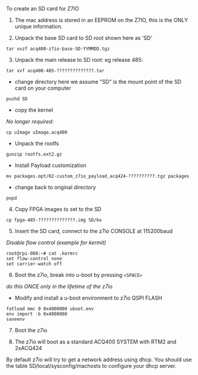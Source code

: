 To create an SD card for Z7IO

1. The mac address is stored in an EEPROM on the Z7IO, this is the ONLY unique information.

2. Unpack the base SD card to SD root shown here as 'SD'

```
tar xvzf acq400-z7io-base-SD-YYMMDD.tgz
```

3. Unpack the main release to SD root:
eg release 485:

```
tar xvf acq400-485-??????????????.tar 
```

   - change directory
here we assume "SD" is the mount point of the SD card on your computer

```
pushd SD
```

   - copy the kernel

*No longer required:*
```
cp uImage uImage.acq400
```

   - Unpack the rootfs

```
gunzip rootfs.ext2.gz
```

   - Install Payload customization

```
mv packages.opt/02-custom_z7io_payload_acq424-??????????.tgz packages
```

   - change back to original directory

```
popd
```

4. Copy FPGA images to set to the SD

```
cp fpga-485-??????????????.img SD/ko
```

5. Insert the SD card, connect to the z7io CONSOLE at 115200baud

*Disable flow control (example for kermit)*
```
root@rpi-008:~# cat .kermrc
set flow-control none
set carrier-watch off
```

6. Boot the z7io, break into u-boot by pressing `<SPACE>`

*do this ONCE only in the lifetime of the z7io*

   - Modify and install a u-boot environment to z7io QSPI FLASH

```
fatload mmc 0 0x4000000 uboot.env
env import -b 0x4000000
saveenv
```

7. Boot the z7io

8. The z7io will boot as a standard ACQ400 SYSTEM with RTM2 and 2xACQ424

By default z7io will try to get a network address using dhcp.
You should use the table SD/local/sysconfig/machosts to configure your dhcp server.



